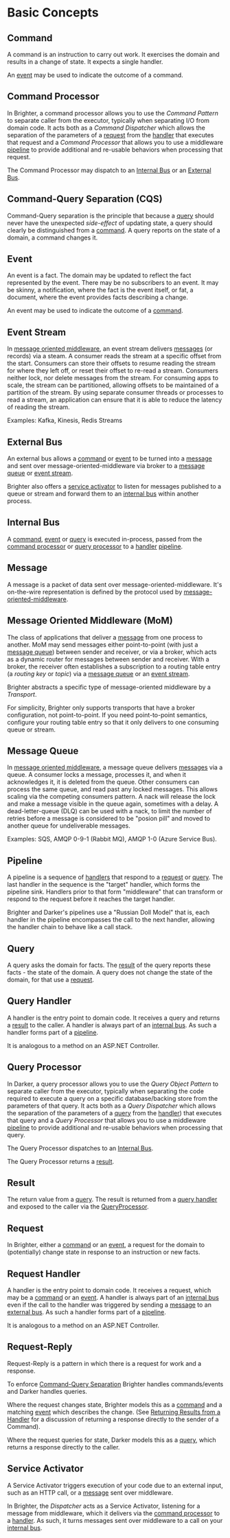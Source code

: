 # Basic Concepts

## Command

A command is an instruction to carry out work. It exercises the domain and results in a change of state. It expects a single handler.

An [event](#event) may be used to indicate the outcome of a command.

## Command Processor

In Brighter, a command processor allows you to use the *Command Pattern* to separate caller from the executor, typically when separating I/O from domain code. It acts both as a *Command Dispatcher* which allows the separation of the parameters of a [request](#request) from the [handler](#request-handler) that executes that request and a *Command Processor* that allows you to use a middleware [pipeline](#pipeline) to provide additional and re-usable behaviors when processing that request. 

The Command Processor may dispatch to an [Internal Bus](#internal-bus) or an [External Bus](#external-bus).

## Command-Query Separation (CQS)

Command-Query separation is the principle that because a [query](#query) should never have the unexpected *side-effect* of updating state, a query should clearly be distinguished from a [command](#request). A query reports on the state of a domain, a command changes it. 

## Event

An event is a fact. The domain may be updated to reflect the fact represented by the event. There may be no subscribers to an event. It may be skinny, a notification, where the fact is the event itself, or fat, a document, where the event provides facts describing a change.

An event may be used to indicate the outcome of a [command](#command).

## Event Stream

In [message oriented middleware](#message-oriented-middleware-mom), an event stream delivers [messages](#message) (or records) via a steam. A consumer reads the stream at a specific offset from the start. Consumers can store their offsets to resume reading the stream for where they left off, or reset their offset to re-read a stream. Consumers neither lock, nor delete messages from the stream. For consuming apps to scale, the stream can be partitioned, allowing offsets to be maintained of a partition of the stream. By using separate consumer threads or processes to read a stream, an application can ensure that it is able to reduce the latency of reading the stream.

Examples: Kafka, Kinesis, Redis Streams

## External Bus 

An external bus allows a [command](#command) or [event](#event) to be turned into a [message](#message) and sent over message-oriented-middleware via broker to a [message queue](#message-queue) or [event stream](#event-stream).

Brighter also offers a [service activator](#service-activator) to listen for messages published to a queue or stream and forward them to an [internal bus](#internal-bus) within another process.

## Internal Bus 

A [command](#command), [event](#event) or [query](#query) is executed in-process, passed from the [command processor](#command-processor) or [query processor](#) to a [handler](#request-handler) [pipeline](#pipeline).

## Message

A message is a packet of data sent over message-oriented-middleware. It's on-the-wire representation is defined by the protocol used by [message-oriented-middleware](#message-oriented-middleware-mom).

## Message Oriented Middleware (MoM)

The class of applications that deliver a [message](#message) from one process to another. MoM may send messages either point-to-point (with just a [message queue](#message-queue)) between sender and receiver, or via a broker, which acts as a dynamic router for messages between sender and receiver. With a broker, the receiver often establishes a subscription to a routing table entry (a *routing key* or *topic*) via a [message queue](#message-queue) or an [event stream](#event-stream). 

Brighter abstracts a specific type of message-oriented middleware by a *Transport*.  

For simplicity, Brighter only supports transports that have a broker configuration, not point-to-point. If you need point-to-point semantics, configure your routing table entry so that it only delivers to one consuming queue or stream.

## Message Queue

In [message oriented middleware](#message-oriented-middleware-mom), a message queue delivers [messages](#message) via a queue. A consumer locks a message, processes it, and when it acknowledges it, it is deleted from the queue. Other consumers can process the same queue, and read past any locked messages. This allows scaling via the competing consumers pattern. A nack will release the lock and make a message visible in the queue again, sometimes with a delay. A dead-letter-queue (DLQ) can be used with a nack, to limit the number of retries before a message is considered to be "posion pill" and moved to another queue for undeliverable messages.

Examples: SQS, AMQP 0-9-1 (Rabbit MQ), AMQP 1-0 (Azure Service Bus).

## Pipeline

A pipeline is a sequence of [handlers](#request-handler) that respond to a [request](#request) or [query](#query). The last handler in the sequence is the "target" handler, which forms the pipeline sink. Handlers prior to that form "middleware" that can transform or respond to the request before it reaches the target handler.

Brighter and Darker's pipelines use a "Russian Doll Model" that is, each handler in the pipeline encompasses the call to the next handler, allowing the handler chain to behave like a call stack. 

## Query

A query asks the domain for facts. The [result](#result) of the query reports these facts - the state of the domain. A query does not change the state of the domain, for that use a [request](#request).

## Query Handler

A handler is the entry point to domain code. It receives a query and returns a [result](#result) to the caller. A handler is always part of an [internal bus](#internal-bus). As such a handler forms part of a [pipeline](#pipeline).

It is analogous to a method on an ASP.NET Controller.

## Query Processor

In Darker, a query processor allows you to use the *Query Object Pattern* to separate caller from the executor, typically when separating the code required to execute a query on a specific database/backing store from the parameters of that query. It acts both as a *Query Dispatcher* which allows the separation of the parameters of a [query](#query) from the [handler](#query-handler)) that executes that query and a *Query Processor* that allows you to use a middleware [pipeline](#pipeline) to provide additional and re-usable behaviors when processing that query. 

The Query Processor dispatches to an [Internal Bus](#internal-bus).

The Query Processor returns a [result](#result).

## Result

The return value from a [query](#query). The result is returned from a [query handler](#query-handler) and exposed to the caller via the [QueryProcessor](#query-processor).

## Request

In Brighter, either a [command](#command) or an [event](#event), a request for the domain to (potentially) change state in response to an instruction or new facts.

## Request Handler 

A handler is the entry point to domain code. It receives a request, which may be a [command](#command) or an [event](#event). A handler is always part of an [internal bus](#internal-bus) even if the call to the handler was triggered by sending a [message](#message) to an [external bus](#external-bus). As such a handler forms part of a [pipeline](#pipeline).

It is analogous to a method on an ASP.NET Controller.

## Request-Reply

Request-Reply is a pattern in which there is a request for work and a response.

To enforce [Command-Query Separation](#command-query-separation-cqs) Brighter handles commands/events and Darker handles queries.

Where the request changes state, Brighter models this as a [command](#command) and a matching [event](#event) which describes the change. (See [Returning Results from a Handler](/contents/ReturningResultsFromAHandler.md) for a discussion of returning a response directly to the sender of a Command).

Where the request queries for state, Darker models this as a [query](#query), which returns a response directly to the caller.

## Service Activator

A Service Activator triggers execution of your code due to an external input, such as an HTTP call, or a [message](#message) sent over middleware.

In Brighter, the *Dispatcher* acts as a Service Activator, listening for a message from middleware, which it delivers via the [command processor](#command-processor) to a [handler](#request-handler). As such, it turns messages sent over middleware to a call on your [internal bus](#internal-bus).
